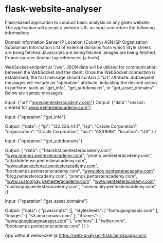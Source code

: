 # flask-website-analyser
Flask-based application to conduct basic analysis on any given website. The application will accept a website URL as input and return the following information: 

Domain Information
Server IP
Location (Country)
ASN
ISP
Organization
Subdomain Information
List of external domains from which 
Style sheets are being fetched
Javascripts are being fetched.
images are being fetched.
Iframe sources
Anchor tag references (a hrefs)
	
WebSocket endpoint at "/ws". JSON data will be utilized for communication between the WebSocket and the client. Once the WebSocket connection is established, the first message should contain a "url" attribute. Subsequent messages will include an "operation" attribute, indicating the desired action to perform, such as "get_info", "get_subdomains", or "get_asset_domains". Below are sample messages:

Input: {"url":"www.pentesteracademy.com"}
Output: {"data":"session created for www.pentesteracademy.com"}

Input: {"operation":"get_info"}

Output:
{"data": {
    "ip": "132.226.44.1",
    "isp": "Oracle Corporation",
    "organization": "Oracle Corporation",
    "asn": "AS31898",
    "location": "US"
  }
}

Input: {"operation":"get_subdomains"}

Output:
{ "data": [
    "blackhat.pentesteracademy.com",
    "www.promos.pentesteracademy.com",
    "promo.pentesteracademy.com",
    "attackdefense.pentesteracademy.com",
    "www.attackdefense.pentesteracademy.com",
    "bootcamps.pentesteracademy.com",
    "www.blog.pentesteracademy.com",
    "blog.pentesteracademy.com",
    "promos.pentesteracademy.com",
    "www.custompay.pentesteracademy.com",
    "www.pentesteracademy.com",
    "custompay.pentesteracademy.com",
    "community.pentesteracademy.com"
   ]}


Input: {"operation":"get_asset_domains"}

Output:
{"data": {
    "javascripts": [],
    "stylesheets": [
      "fonts.googleapis.com"
    ],
    "images": [
      "s3.amazonaws.com"
    ],
    "iframes": [
      "www.googletagmanager.com"
    ],
    "anchors": [
      "twitter.com",
      "bootcamps.pentesteracademy.com"
    ]
  }
}

	
	
App without websocket @
https://web-analyser-flask.herokuapp.com/
